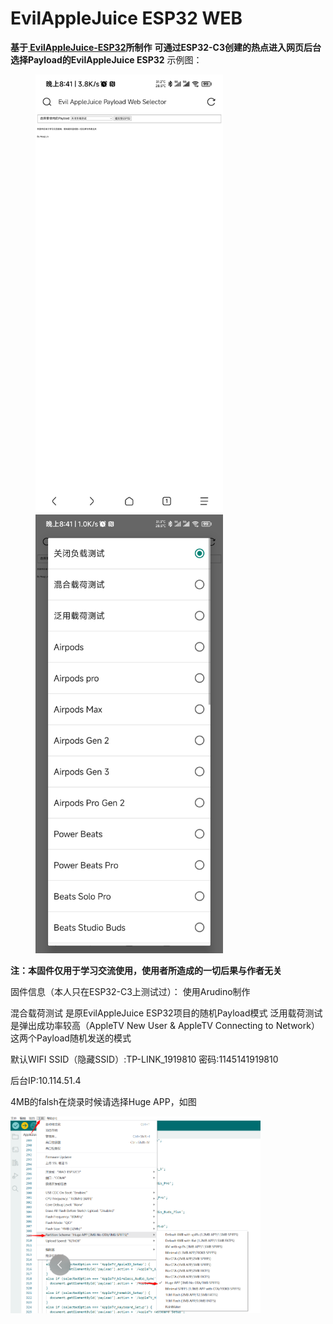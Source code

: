 # EvilAppleJuice ESP32 WEB
**基于[ EvilAppleJuice-ESP32](https://github.com/ckcr4lyf/EvilAppleJuice-ESP32)所制作**
**可通过ESP32-C3创建的热点进入网页后台选择Payload的EvilAppleJuice ESP32**
示例图：
<figure class="half">  
<img src="https://github.com/Akagicv/EvilAppleJuice-ESP32-WEB/blob/main/img/Screenshot_2.jpg?raw=true" width="300"/>  
<img src="https://github.com/Akagicv/EvilAppleJuice-ESP32-WEB/blob/main/img/Screenshot_1.jpg?raw=true" width="300"/>  
</figure>

**注：本固件仅用于学习交流使用，使用者所造成的一切后果与作者无关**

固件信息（本人只在ESP32-C3上测试过）：
使用Arudino制作

混合载荷测试 是原EvilAppleJuice ESP32项目的随机Payload模式
泛用载荷测试 是弹出成功率较高（AppleTV New User & AppleTV Connecting to Network）这两个Payload随机发送的模式

默认WIFI SSID（隐藏SSID）:TP-LINK_1919810
密码:1145141919810

后台IP:10.114.51.4

4MB的falsh在烧录时候请选择Huge APP，如图

<img src="https://github.com/Akagicv/EvilAppleJuice-ESP32-WEB/blob/main/img/Huge%20APP.png?raw=true" width="400"/>  
